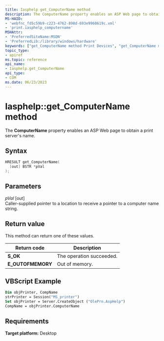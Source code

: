 ```yaml
---
title: Iasphelp get_ComputerName method
description: The ComputerName property enables an ASP Web page to obtain a print server's name.
MS-HAID:
- 'webfnc_fd5c59b9-c223-4762-898d-693e9960619c.xml'
- 'print.iasphelp_computername'
MSHAttr:
- 'PreferredSiteName:MSDN'
- 'PreferredLib:/library/windows/hardware'
keywords: ["get_ComputerName method Print Devices", "get_ComputerName method Print Devices , Iasphelp interface", "Iasphelp interface Print Devices , get_ComputerName method"]
topic_type:
- apiref
ms.topic: reference
api_name:
- Iasphelp.get_ComputerName
api_type:
- COM
ms.date: 06/23/2023
---
```


# Iasphelp::get_ComputerName method

The **ComputerName** property enables an ASP Web page to obtain a print server's name.

## Syntax

```cpp
HRESULT get_ComputerName(
  [out] BSTR *pVal
);
```

## Parameters

*pVal* \[out\]  
Caller-supplied pointer to a location to receive a pointer to a computer name string.

## Return value

This method can return one of these values.

| Return code | Description |
|--|--|
| **S_OK** | The operation succeeded. |
| **E_OUTOFMEMORY** | Out of memory. |

## VBScript Example

```vb
Dim objPrinter, CompName
strPrinter = Session("MS_printer")
Set objPrinter = Server.CreateObject ("OlePrn.AspHelp")
CompName = objPrinter.ComputerName
```

## Requirements

**Target platform:** Desktop
